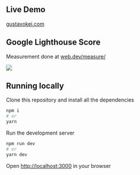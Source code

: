 
## Live Demo
[gustavokei.com](https://gustavokei.com)

## Google Lighthouse Score
Measurement done at [web.dev/measure/](https://web.dev/measure/)

![](https://i.imgur.com/OwVxUrp.png)

## Running locally

Clone this repository and install all the dependencies

```bash
npm i
# or
yarn
```

Run the development server

```bash
npm run dev
# or
yarn dev
```

Open [http://localhost:3000](http://localhost:3000) in your browser
